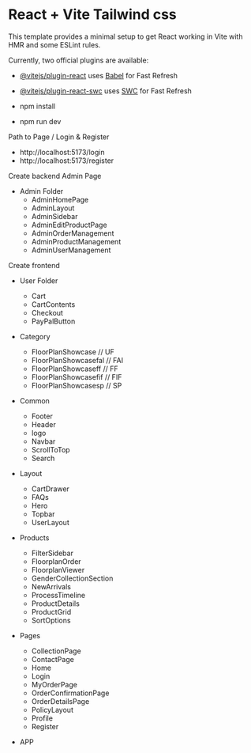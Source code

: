 # React + Vite Tailwind css

This template provides a minimal setup to get React working in Vite with HMR and some ESLint rules.

Currently, two official plugins are available:

- [@vitejs/plugin-react](https://github.com/vitejs/vite-plugin-react/blob/main/packages/plugin-react/README.md) uses [Babel](https://babeljs.io/) for Fast Refresh
- [@vitejs/plugin-react-swc](https://github.com/vitejs/vite-plugin-react-swc) uses [SWC](https://swc.rs/) for Fast Refresh

- npm install
- npm run dev

Path to Page / Login & Register
- http://localhost:5173/login
- http://localhost:5173/register


Create backend Admin Page
- Admin Folder
    - AdminHomePage
    - AdminLayout
    - AdminSidebar
    - AdminEditProductPage
    - AdminOrderManagement
    - AdminProductManagement
    - AdminUserManagement

Create frontend
- User Folder
    - Cart 
    - CartContents
    - Checkout
    - PayPalButton

- Category
    - FloorPlanShowcase // UF
    - FloorPlanShowcasefal // FAI
    - FloorPlanShowcaseff // FF
    - FloorPlanShowcasefif // FIF
    - FloorPlanShowcasesp // SP

- Common
    - Footer
    - Header
    - logo
    - Navbar
    - ScrollToTop
    - Search

- Layout
    - CartDrawer
    - FAQs
    - Hero
    - Topbar
    - UserLayout

- Products
    - FilterSidebar
    - FloorplanOrder
    - FloorplanViewer
    - GenderCollectionSection
    - NewArrivals
    - ProcessTimeline
    - ProductDetails
    - ProductGrid
    - SortOptions

- Pages
    - CollectionPage
    - ContactPage
    - Home
    - Login
    - MyOrderPage
    - OrderConfirmationPage
    - OrderDetailsPage
    - PolicyLayout
    - Profile
    - Register

- APP
